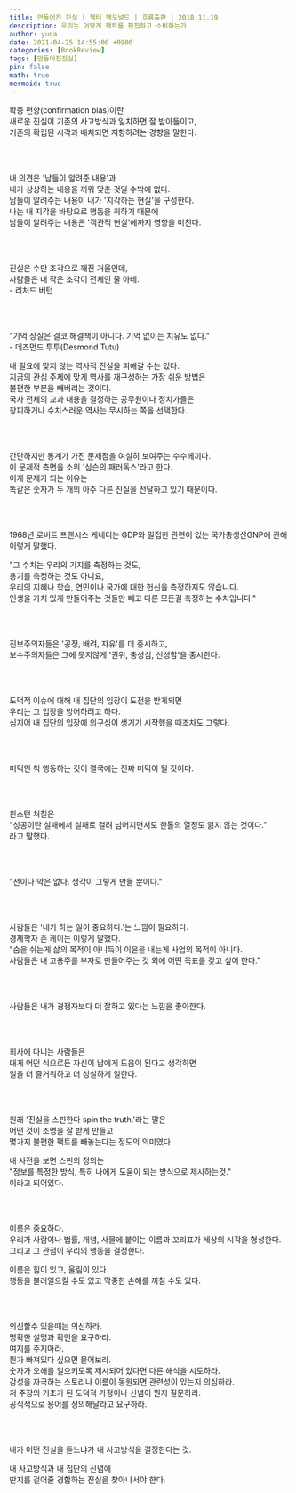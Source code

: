 ```yaml
---
title: 만들어진 진실 | 헥터 맥도널드 | 흐름출판 | 2018.11.19.
description: 우리는 어떻게 팩트를 편집하고 소비하는가
author: yuna
date: 2021-04-25 14:55:00 +0900
categories: [BookReview]
tags: [만들어진진실]
pin: false
math: true
mermaid: true
---
```



확증 편향(confirmation bias)이란  
새로운 진실이 기존의 사고방식과 일치하면 잘 받아들이고,  
기존의 확립된 시각과 배치되면 저항하려는 경향을 말한다.

<br/>
<br/>

내 의견은 '남들이 알려준 내용'과  
내가 상상하는 내용을 끼워 맞춘 것일 수밖에 없다.  
남들이 알려주는 내용이 내가 '지각하는 현실'을 구성한다.  
나는 내 지각을 바탕으로 행동을 취하기 때문에  
남들이 알려주는 내용은 '객관적 현실'에까지 영향을 미친다.

<br/>
<br/>

진실은 수만 조각으로 깨진 거울인데,  
사람들은 내 작은 조각이 전체인 줄 아네.  
\- 리처드 버턴

<br/>
<br/>

"기억 상실은 결코 해결책이 아니다. 기억 없이는 치유도 없다."  
\- 데즈먼드 투투(Desmond Tutu)  
 
내 필요에 맞지 않는 역사적 진실을 피해갈 수는 있다.  
지금의 관심 주제에 맞게 역사를 재구성하는 가장 쉬운 방법은  
불편한 부분을 빼버리는 것이다.  
국자 전체의 교과 내용을 결정하는 공무원이나 정치가들은  
창피하거나 수치스러운 역사는 무시하는 쪽을 선택한다.

<br/>
<br/>

간단하지만 통계가 가진 문제점을 여실히 보여주는 수수께끼다.  
이 문제적 측면을 소위 '심슨의 패러독스'라고 한다.  
이게 문제가 되는 이유는  
똑같은 숫자가 두 개의 아주 다른 진실을 전달하고 있기 때문이다.

<br/>
<br/>

1968년 로버트 프랜시스 케네디는 GDP와 밀접한 관련이 있는 국가총생산GNP에 관해 이렇게 말했다.  
 
"그 수치는 우리의 기지를 측정하는 것도,  
용기를 측정하는 것도 아니요,  
우리의 지혜나 학습, 연민이나 국가에 대한 헌신을 측정하지도 않습니다.  
인생을 가치 있게 만들어주는 것들만 빼고 다른 모든걸 측정하는 수치입니다."

<br/>
<br/>

진보주의자들은 '공정, 배려, 자유'를 더 중시하고,  
보수주의자들은 그에 못지않게 '권위, 충성심, 신성함'을 중시한다.

<br/>
<br/>

도덕적 이슈에 대해 내 집단의 입장이 도전을 받게되면  
우리는 그 입장을 방어하려고 하다.  
심지어 내 집단의 입장에 의구심이 생기기 시작했을 때조차도 그렇다.

<br/>
<br/>

미덕인 척 행동하는 것이 결국에는 진짜 미덕이 될 것이다.

<br/>
<br/>

윈스턴 처칠은  
"성공이란 실패에서 실패로 걸려 넘어지면서도 한톨의 열정도 잃지 않는 것이다."  
라고 말했다.

<br/>
<br/>

"선이나 악은 없다. 생각이 그렇게 만들 뿐이다."

<br/>
<br/>

사람들은 '내가 하는 일이 중요하다.'는 느낌이 필요하다.  
경제학자 존 케이는 이렇게 말했다.  
"숨을 쉬는게 삶의 목적이 아니득이 이윤을 내는게 사업의 목적이 아니다.  
사람들은 내 고용주를 부자로 만들어주는 것 외에 어떤 목표를 갖고 싶어 한다."

<br/>
<br/>

사람들은 내가 경쟁자보다 더 잘하고 있다는 느낌을 좋아한다.

<br/>
<br/>

회사에 다니는 사람들은  
대게 어떤 식으로든 자신이 남에게 도움이 된다고 생각하면  
일을 더 즐거워하고 더 성실하게 일한다.

<br/>
<br/>

원래 '진실을 스핀한다 spin the truth.'라는 말은  
어떤 것이 조명을 잘 받게 만들고  
몇가지 불편한 팩트를 빼놓는다는 정도의 의미였다.
 
내 사전을 보면 스핀의 정의는  
"정보를 특정한 방식, 특히 나에게 도움이 되는 방식으로 제시하는것."  
이라고 되어있다.

<br/>
<br/>

이름은 중요하다.  
우리가 사람이나 법률, 개념, 사물에 붙이는 이름과 꼬리표가 세상의 시각을 형성한다.  
그리고 그 관점이 우리의 행동을 결정한다.
 
이름은 힘이 있고, 울림이 있다.  
행동을 불러일으킬 수도 있고 막중한 손해를 끼칠 수도 있다.

<br/>
<br/>

의심할수 있을때는 의심하라.  
명확한 설명과 확언을 요구하라.  
여지를 주지마라.  
뭔가 빠져있다 싶으면 물어보라.  
숫자가 오해를 일으키도록 제시되어 있다면 다른 해석을 시도하라.  
감성을 자극하는 스토리나 이름이 동원되면 관련성이 있는지 의심하라.  
저 주장의 기초가 된 도덕적 가정이나 신념이 뭔지 질문하라.  
공식적으로 용어를 정의해달라고 요구하라.

<br/>
<br/>

내가 어떤 진실을 듣느냐가 내 사고방식을 결정한다는 것.
 
내 사고방식과 내 집단의 신념에  
딴지를 걸어줄 경합하는 진실을 찾아나서야 한다.
